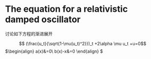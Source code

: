 # The equation for a relativistic damped oscillator 

讨论如下方程的渐进展开

$$ (\frac{u_t}{\sqrt{1-\mu(u_t)^2}})_t +2\alpha \mu u_t +u=0$$
$\begin{align}
a(x)&=0\\
b(x)-x&=0
\end{align}
$
